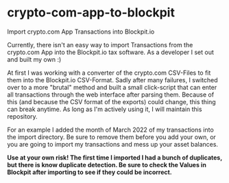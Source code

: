 # crypto-com-app-to-blockpit
Import crypto.com App Transactions into Blockpit.io

Currently, there isn't an easy way to import Transactions from the crypto.com App into the Blockpit.io tax software.
As a developer I set out and built my own :)

At first I was working with a converter of the crypto.com CSV-Files to fit them into the Blockpit.io CSV-Format. Sadly after many failures, I switched over to a more "brutal" method and built a small click-script that can enter all transactions through the web interface after parsing them.
Because of this (and because the CSV format of the exports) could change, this thing can break anytime. As long as I'm actively using it, I will maintain this repository.

For an example I added the month of March 2022 of my transactions into the import directory. Be sure to remove them before you add your own, or you are going to import my transactions and mess up your asset balances.

**Use at your own risk! The first time I imported I had a bunch of duplicates, but there is know duplicate detection. Be sure to check the Values in Blockpit after importing to see if they could be incorrect.**
